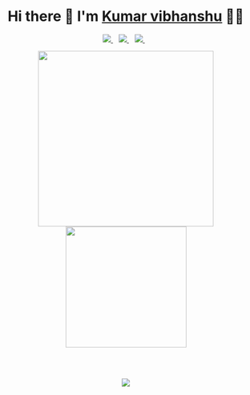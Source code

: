 
<h1 align='center'>
  Hi there 👋  I'm   <a href="https://vibhanshumonty.github.io/" target="_blank">
  Kumar vibhanshu</a> 👨‍💻
</h1>

<p align='center'>
 
  <a href="https://www.linkedin.com/in/kumar-vibhanshu/" target="_blank">
    <img src="https://img.shields.io/badge/linkedin-%230077B5.svg?&style=for-the-badge&logo=linkedin&logoColor=white" />
  </a>&nbsp;&nbsp;
  <a href="https://instagram.com/vibhanshumonty" target="_blank">
    <img src="https://img.shields.io/badge/instagram-%23E4405F.svg?&style=for-the-badge&logo=instagram&logoColor=white" />        
  </a>&nbsp;&nbsp;
  <a href="https://twitter.com/vibhanshumonty" target="_blank">
    <img src="https://img.shields.io/badge/twitter-%231DA1F2.svg?&style=for-the-badge&logo=twitter&logoColor=white" />        
  </a>&nbsp;&nbsp;
  
</p>
<p align='center'>
  <a href="#"><img src="https://github-readme-stats.vercel.app/api?username=vibhanshumonty&show_icons=true&count_private=true&theme=dark" width="350"></a>
  <a href="#"><img src="https://avatars.githubusercontent.com/u/40511216?v=4" width="241"></a>
</p>
<br/>
<br/>


<!--
- 🔭  I’m currently working on a Dating App
- 🌱  I’m currently exploring Full stack Development. 
- 📫  I'm creating posts over [Instagram](https://www.instagram.com/vibhanshumonty)
- 📫  Follow me on [Twitter](https://twitter.com/vibhanshumonty)
### Connect with me:
[<img align="left" alt="kumar vibhanshu" width="22px" src="https://raw.githubusercontent.com/iconic/open-iconic/master/svg/globe.svg" />][website]

[<img align="left" alt="kumar vibhanshu | Twitter" width="22px" src="https://cdn.jsdelivr.net/npm/simple-icons@v3/icons/twitter.svg" />][twitter]
[<img align="left" alt="kumar vibhanshu | LinkedIn" width="22px" src="https://cdn.jsdelivr.net/npm/simple-icons@v3/icons/linkedin.svg" />][linkedin]

[<img align="left" alt="kumar vibhanshu | Instagram" width="22px" src="https://cdn.jsdelivr.net/npm/simple-icons@v3/icons/instagram.svg" />][instagram]
<br/>
### Languages I worked on
<img src='https://github-readme-stats.vercel.app/api/top-langs/?username=vibhanshumonty&theme=light&hide_langs_below=1'/>
-
### My Github Stats
<img src='https://github-readme-stats.vercel.app/api?username=vibhanshumonty&&show_icons=true&title_color=ffffff&icon_color=bb2acf&text_color=daf7dc&bg_color=151515'/>
-
### Languages and Tools:
<code><img height="20" src="https://raw.githubusercontent.com/github/explore/80688e429a7d4ef2fca1e82350fe8e3517d3494d/topics/javascript/javascript.png"></code>
<code><img height="20" src="https://raw.githubusercontent.com/github/explore/80688e429a7d4ef2fca1e82350fe8e3517d3494d/topics/react/react.png"></code>
<code><img height="20" src="https://raw.githubusercontent.com/github/explore/80688e429a7d4ef2fca1e82350fe8e3517d3494d/topics/nodejs/nodejs.png"></code> 
<code><img height="20" src="https://raw.githubusercontent.com/github/explore/80688e429a7d4ef2fca1e82350fe8e3517d3494d/topics/aws/aws.png"></code> 
<code><img height="20" src="https://raw.githubusercontent.com/github/explore/80688e429a7d4ef2fca1e82350fe8e3517d3494d/topics/android/android.png"></code>
<code><img height="20" src="https://raw.githubusercontent.com/github/explore/80688e429a7d4ef2fca1e82350fe8e3517d3494d/topics/firebase/firebase.png"></code>
<code><img height="20" src="https://raw.githubusercontent.com/github/explore/80688e429a7d4ef2fca1e82350fe8e3517d3494d/topics/mongodb/mongodb.png"></code>
<code><img height="20" src="https://raw.githubusercontent.com/github/explore/80688e429a7d4ef2fca1e82350fe8e3517d3494d/topics/mysql/mysql.png"></code>
<code><img height="20" src="https://raw.githubusercontent.com/github/explore/80688e429a7d4ef2fca1e82350fe8e3517d3494d/topics/docker/docker.png"></code>
<code><img height="20" src="https://raw.githubusercontent.com/github/explore/80688e429a7d4ef2fca1e82350fe8e3517d3494d/topics/java/java.png"></code>
[website]: https://vibhanshumonty.github.io
[twitter]: https://twitter.com/vibhanshumonty
[instagram]: https://instagram.com/vibhanshumonty
[linkedin]: https://www.linkedin.com/in/kumar-vibhanshu/
-->


<p align='center'>
  <a href="#"><img src="https://badges.pufler.dev/visits/vibhanshumonty/vibhanshumonty"></a>
</p>
